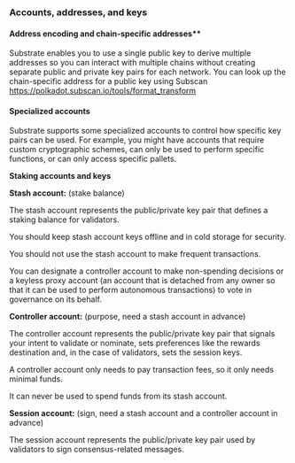 ### Accounts, addresses, and keys
#### Address encoding and chain-specific addresses**

Substrate enables you to use a single public key to derive multiple addresses so you can interact with multiple chains without creating separate public and private key pairs for each network.
You can look up the chain-specific address for a public key using Subscan https://polkadot.subscan.io/tools/format_transform

#### Specialized accounts

Substrate supports some specialized accounts to control how specific key pairs can be used. For example, you might have accounts that require custom cryptographic schemes, can only be used to perform specific functions, or can only access specific pallets.

**Staking accounts and keys**

**Stash account:** (stake balance)

The stash account represents the public/private key pair that defines a staking balance for validators.

You should keep stash account keys offline and in cold storage for security.

You should not use the stash account to make frequent transactions.

You can designate a controller account to make non-spending decisions or a keyless proxy account (an account that is detached from any owner so that it can be used to perform autonomous transactions) to vote in governance on its behalf.

**Controller account:** (purpose, need a stash account in advance)

The controller account represents the public/private key pair that signals your intent to validate or nominate, sets preferences like the rewards destination and, in the case of validators, sets the session keys.

A controller account only needs to pay transaction fees, so it only needs minimal funds.

It can never be used to spend funds from its stash account.

**Session account:** (sign, need a stash account and a controller account in advance)

The session account represents the public/private key pair used by validators to sign consensus-related messages.
